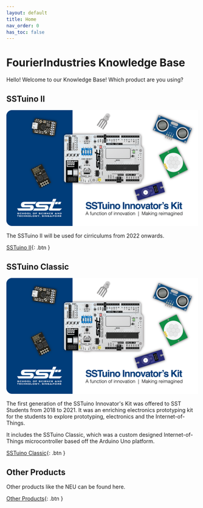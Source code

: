 ```yaml
---
layout: default
title: Home
nav_order: 0
has_toc: false
---
```

# FourierIndustries Knowledge Base

Hello! Welcome to our Knowledge Base! Which product are you using?

## SSTuino II

![SSTuino Innovator's Kit](assets/SSTuino_kit_v1.png)

The SSTuino II will be used for cirriculums from 2022 onwards.

[SSTuino II](SSTuinoII/index.md){: .btn }

## SSTuino Classic

![SSTuino Innovator's Kit](assets/SSTuino_kit_v1.png)

The first generation of the SSTuino Innovator's Kit was offered to SST Students from 2018 to 2021. It was an enriching electronics prototyping kit for the students to explore prototyping, electronics and the Internet-of-Things. 

It includes the SSTuino Classic, which was a custom designed Internet-of-Things microcontroller based off the Arduino Uno platform.

[SSTuino Classic](SSTuino_Classic/index.md){: .btn }

## Other Products

Other products like the NEU can be found here.

[Other Products](Other_Products/index.md){: .btn }